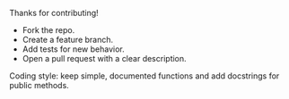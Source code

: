 Thanks for contributing!

- Fork the repo.
- Create a feature branch.
- Add tests for new behavior.
- Open a pull request with a clear description.

Coding style: keep simple, documented functions and add docstrings for public methods.
